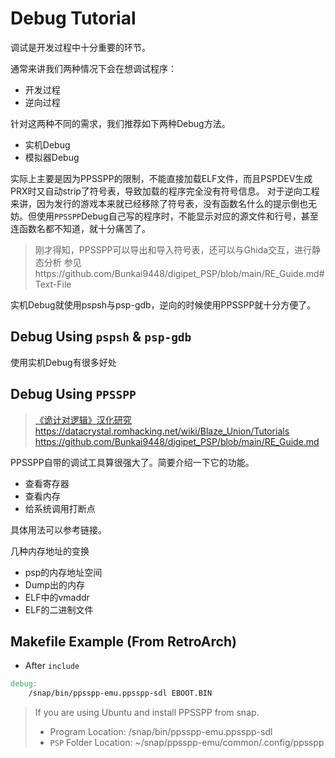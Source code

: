 # Debug Tutorial
调试是开发过程中十分重要的环节。

通常来讲我们两种情况下会在想调试程序：
+ 开发过程
+ 逆向过程

针对这两种不同的需求，我们推荐如下两种Debug方法。
+ 实机Debug
+ 模拟器Debug

实际上主要是因为PPSSPP的限制，不能直接加载ELF文件，而且PSPDEV生成PRX时又自动strip了符号表，导致加载的程序完全没有符号信息。
对于逆向工程来讲，因为发行的游戏本来就已经移除了符号表，没有函数名什么的提示倒也无妨。但使用`PPSSPP`Debug自己写的程序时，不能显示对应的源文件和行号，甚至连函数名都不知道，就十分痛苦了。

> 刚才得知，PPSSPP可以导出和导入符号表，还可以与Ghida交互，进行静态分析
> 参见https://github.com/Bunkai9448/digipet_PSP/blob/main/RE_Guide.md#Text-File

实机Debug就使用pspsh与psp-gdb，逆向的时候使用PPSSPP就十分方便了。
## Debug Using `pspsh` & `psp-gdb`
使用实机Debug有很多好处

## Debug Using `PPSSPP`
> [《诡计对逻辑》汉化研究](https://pbteam.cn/posts/txl-hack/)
> https://datacrystal.romhacking.net/wiki/Blaze_Union/Tutorials
> https://github.com/Bunkai9448/digipet_PSP/blob/main/RE_Guide.md

PPSSPP自带的调试工具算很强大了。简要介绍一下它的功能。
+ 查看寄存器
+ 查看内存
+ 给系统调用打断点

具体用法可以参考链接。

几种内存地址的变换
+ psp的内存地址空间
+ Dump出的内存
+ ELF中的vmaddr
+ ELF的二进制文件

## Makefile Example (From RetroArch)
+ After `include`
```Makefile
debug:
    /snap/bin/ppsspp-emu.ppsspp-sdl EBOOT.BIN
```

> If you are using Ubuntu and install PPSSPP from snap.
> + Program Location: /snap/bin/ppsspp-emu.ppsspp-sdl
> + `PSP` Folder Location: ~/snap/ppsspp-emu/common/.config/ppsspp